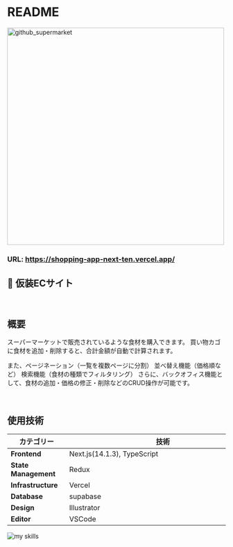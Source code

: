 # README

<img width="500" alt="github_supermarket" src="https://github.com/user-attachments/assets/f7cb2d3a-dcea-4250-b164-dea083e2ddc7" />

### URL: https://shopping-app-next-ten.vercel.app/

## 🛒 仮装ECサイト

<br>

## 概要

スーパーマーケットで販売されているような食材を購入できます。
買い物カゴに食材を追加・削除すると、合計金額が自動で計算されます。

また、ページネーション（一覧を複数ページに分割）
並べ替え機能（価格順など）
検索機能（食材の種類でフィルタリング）
さらに、バックオフィス機能として、食材の追加・価格の修正・削除などのCRUD操作が可能です。

<br>

## 使用技術
| カテゴリー　　            | 技術　　　　　　　　　　　　　　　　　　　　　　　　　　   |
|---------------------|------------------- |
| **Frontend**       | Next.js(14.1.3), TypeScript  |
| **State Management**　| Redux              |
| **Infrastructure** | Vercel     　　　　　 |
| **Database**       | supabase            |
| **Design**         | Illustrator         |
| **Editor**         | VSCode              |
<img alt="my skills" src="https://skillicons.dev/icons?theme=dark&perline=7&i=html,css,scss,ts,react,next,redux,vercel,supabase,illustrator,svg,vscode,github" />
